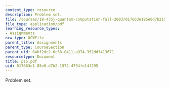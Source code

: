 ```yaml
---
content_type: resource
description: Problem set.
file: /courses/18-435j-quantum-computation-fall-2003/017663e185e0d7b215724794fe14f295_ps5.pdf
file_type: application/pdf
learning_resource_types:
- Assignments
ocw_type: OCWFile
parent_title: Assignments
parent_type: CourseSection
parent_uid: 04bf2dc2-6c58-0411-a974-352ddf413671
resourcetype: Document
title: ps5.pdf
uid: 017663e1-85e0-d7b2-1572-4794fe14f295
---
```

Problem set.

